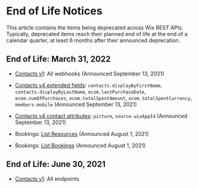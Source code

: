 # End of Life Notices

This article contains the items being deprecated across Wix REST APIs.
Typically, deprecated items reach their planned end of life at the end of a calendar quarter,
at least 6 months after their announced deprecation.

## End of Life: March 31, 2022

- [Contacts v1](https://dev.wix.com/api/rest/contacts/contacts): All webhooks
  (Announced September 13, 2021)

- [Contacts v4 extended fields](https://dev.wix.com/api/rest/contacts/contacts/sorting,-filtering,-and-searching#contacts_contacts_sorting,-filtering,-and-searching_extended-fields-filtering-sorting-and-searching):
  `contacts.displayByFirstName`, `contacts.displayByLastName`, `ecom.lastPurchaseDate`, `ecom.numOfPurchases`, `ecom.totalSpentAmount`, `ecom.totalSpentCurrency`, `members.mobile`
  (Announced September 13, 2021)

- [Contacts v4 contact attributes](https://dev.wix.com/api/rest/contacts/contacts/contacts-v4/contact-object):
  `picture`, `source.wixAppId`
  (Announced September 13, 2021)
  
- Bookings: [List Resources](https://dev.wix.com/api/rest/wix-bookings/resources/list-resources)
  (Announced August 1, 2021)


- Bookings: [List Bookings](https://dev.wix.com/api/rest/wix-bookings/bookings/bookings-reader/list-bookings) 
 (Announced August 1, 2021)


## End of Life: June 30, 2021

- [Contacts v1](https://dev.wix.com/api/rest/contacts/contacts): All endpoints
